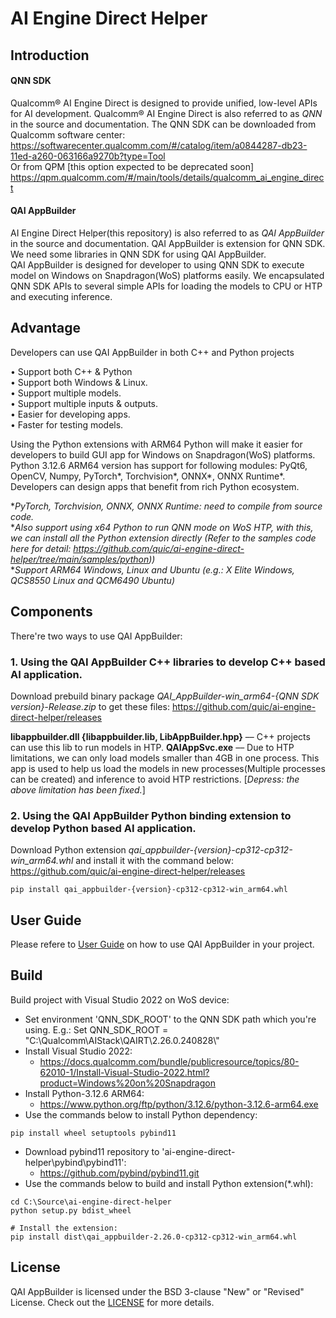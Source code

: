 # AI Engine Direct Helper 

## Introduction
#### QNN SDK
Qualcomm® AI Engine Direct is designed to provide unified, low-level APIs for AI development. Qualcomm® AI Engine Direct is also referred to as *QNN* in the source and documentation. The QNN SDK can be downloaded from Qualcomm software center:<br>
https://softwarecenter.qualcomm.com/#/catalog/item/a0844287-db23-11ed-a260-063166a9270b?type=Tool <br>
Or from QPM [this option expected to be deprecated soon]<br>
https://qpm.qualcomm.com/#/main/tools/details/qualcomm_ai_engine_direct

#### QAI AppBuilder
AI Engine Direct Helper(this repository) is also referred to as *QAI AppBuilder* in the source and documentation. QAI AppBuilder is extension for QNN SDK. We need some libraries in QNN SDK for using QAI AppBuilder. <br>
QAI AppBuilder is designed for developer to using QNN SDK to execute model on Windows on Snapdragon(WoS) platforms easily. We encapsulated QNN SDK APIs to several simple APIs for loading the models to CPU or HTP and executing inference.

## Advantage

Developers can use QAI AppBuilder in both C++ and Python projects <br>

• Support both C++ & Python <br>
• Support both Windows & Linux. <br>
• Support multiple models. <br>
• Support multiple inputs & outputs. <br>
• Easier for developing apps. <br>
• Faster for testing models. <br>

Using the Python extensions with ARM64 Python will make it easier for developers to build GUI app for Windows on Snapdragon(WoS) platforms. Python 3.12.6 ARM64 version has support for following modules: PyQt6, OpenCV, Numpy, PyTorch*, Torchvision*, ONNX*, ONNX Runtime*. Developers can design apps that benefit from rich Python ecosystem. <br>

**PyTorch, Torchvision, ONNX, ONNX Runtime: need to compile from source code.* <br>
**Also support using x64 Python to run QNN mode on WoS HTP, with this, we can install all the Python extension directly (Refer to the samples code here for detail: https://github.com/quic/ai-engine-direct-helper/tree/main/samples/python))* <br>
**Support ARM64 Windows, Linux and Ubuntu (e.g.: X Elite Windows, QCS8550 Linux and QCM6490 Ubuntu)*

## Components
There're two ways to use QAI AppBuilder:
### 1. Using the QAI AppBuilder C++ libraries to develop C++ based AI application.
Download prebuild binary package *QAI_AppBuilder-win_arm64-{QNN SDK version}-Release.zip* to get these files: https://github.com/quic/ai-engine-direct-helper/releases

**libappbuilder.dll {libappbuilder.lib, LibAppBuilder.hpp}** –– C++ projects can use this lib to run models in HTP.
**QAIAppSvc.exe** –– Due to HTP limitations, we can only load models smaller than 4GB in one process. This app is used to help us load the models in new processes(Multiple processes can be created) and inference to avoid HTP restrictions. [*Depress: the above limitation has been fixed.*]

### 2. Using the QAI AppBuilder Python binding extension to develop Python based AI application.
Download Python extension *qai_appbuilder-{version}-cp312-cp312-win_arm64.whl* and install it with the command below:
https://github.com/quic/ai-engine-direct-helper/releases

```
pip install qai_appbuilder-{version}-cp312-cp312-win_arm64.whl
```

## User Guide
Please refere to [User Guide](docs/user_guide.md) on how to use QAI AppBuilder in your project.

## Build
Build project with Visual Studio 2022 on WoS device:<br>
- Set environment 'QNN_SDK_ROOT' to the QNN SDK path which you're using. E.g.: Set QNN_SDK_ROOT = "C:\\Qualcomm\\AIStack\\QAIRT\\2.26.0.240828\\"
- Install Visual Studio 2022: 
  - https://docs.qualcomm.com/bundle/publicresource/topics/80-62010-1/Install-Visual-Studio-2022.html?product=Windows%20on%20Snapdragon
- Install Python-3.12.6 ARM64: 
  - https://www.python.org/ftp/python/3.12.6/python-3.12.6-arm64.exe
- Use the commands below to install Python dependency: 
```
pip install wheel setuptools pybind11
```
- Download pybind11 repository to 'ai-engine-direct-helper\pybind\pybind11': 
  - https://github.com/pybind/pybind11.git
- Use the commands below to build and install Python extension(*.whl): 
```
cd C:\Source\ai-engine-direct-helper
python setup.py bdist_wheel

# Install the extension:
pip install dist\qai_appbuilder-2.26.0-cp312-cp312-win_arm64.whl
```

## License
QAI AppBuilder is licensed under the BSD 3-clause "New" or "Revised" License. Check out the [LICENSE](LICENSE) for more details.
